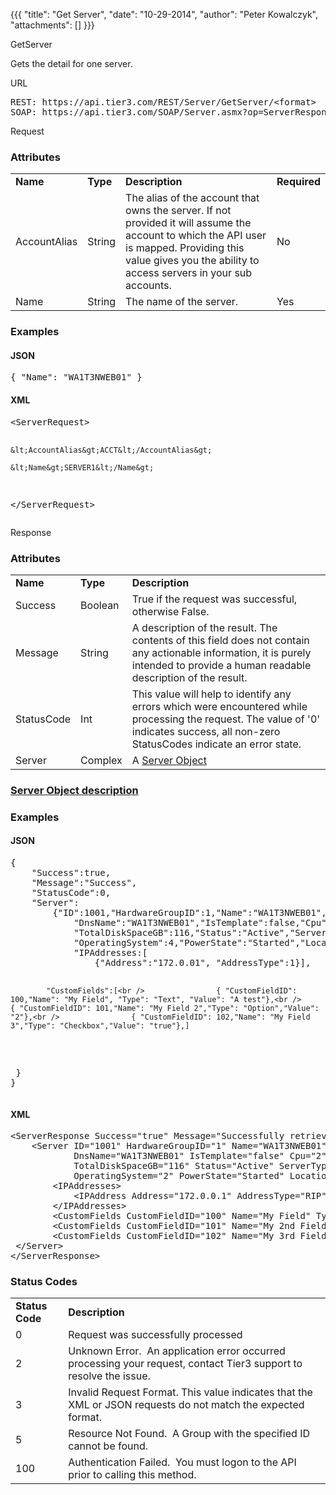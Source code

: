 {{{
  "title": "Get Server",
  "date": "10-29-2014",
  "author": "Peter Kowalczyk",
  "attachments": []
}}}

GetServer
<p>Gets the detail for one server.</p>
URL
<pre>REST: https://api.tier3.com/REST/Server/GetServer/&lt;format&gt;<br />SOAP: https://api.tier3.com/SOAP/Server.asmx?op=ServerResponseMsg</pre> Request
<h3>Attributes</h3>
<table>
  <tbody>
    <tr>
      <td><strong>Name</strong>
      </td>
      <td><strong>Type</strong>
      </td>
      <td><strong>Description</strong>
      </td>
      <td><strong>Required</strong>
      </td>
    </tr>
    <tr>
      <td>AccountAlias</td>
      <td>String</td>
      <td>The alias of the account that owns the server. If not provided it will assume the account to which the API user is mapped. Providing this value gives you the ability to access servers in your sub accounts.</td>
      <td>No</td>
    </tr>
    <tr>
      <td>Name</td>
      <td>String</td>
      <td>The name of the server.</td>
      <td>Yes</td>
    </tr>
  </tbody>
</table>
<h3>Examples</h3>
<h4>JSON</h4>
<pre>{ "Name": "WA1T3NWEB01" }</pre>
<h4>XML</h4>
<pre>&lt;ServerRequest&gt;

    &lt;AccountAlias&gt;ACCT&lt;/AccountAlias&gt;

    &lt;Name&gt;SERVER1&lt;/Name&gt;

&lt;/ServerRequest&gt;</pre> Response
<h3>Attributes</h3>
<table>
  <tbody>
    <tr>
      <td><strong>Name</strong>
      </td>
      <td><strong>Type</strong>
      </td>
      <td><strong>Description</strong>
      </td>
    </tr>
    <tr>
      <td>Success</td>
      <td>Boolean</td>
      <td>True if the request was successful, otherwise False.</td>
    </tr>
    <tr>
      <td>Message</td>
      <td>String</td>
      <td>A description of the result. The contents of this field does not contain any actionable information, it is purely intended to provide a human readable description of the result.</td>
    </tr>
    <tr>
      <td>StatusCode</td>
      <td>Int</td>
      <td>This value will help to identify any errors which were encountered while processing the request. The value of '0' indicates success, all non-zero StatusCodes indicate an error state.</td>
    </tr>
    <tr>
      <td>Server</td>
      <td>Complex</td>
      <td>A&nbsp;<a href="/entries/23105126-Server-Object" target="_blank">Server Object</a>
      </td>
    </tr>
  </tbody>
</table>
<h3><a href="/entries/23105126-Server-Object" target="_blank">Server&nbsp;Object&nbsp;description</a></h3>
<h3>Examples</h3>
<h4>JSON</h4>
<pre>{<br />    "Success":true,<br />    "Message":"Success",<br />    "StatusCode":0,<br />    "Server":<br />        {"ID":1001,"HardwareGroupID":1,"Name":"WA1T3NWEB01","Description":"WA1T3NWEB01",<br />            "DnsName":"WA1T3NWEB01","IsTemplate":false,"Cpu":2,"MemoryGB":4,"DiskCount":3,<br />            "TotalDiskSpaceGB":116,"Status":"Active","ServerType":2,"ServiceLevel":1,<br />            "OperatingSystem":4,"PowerState":"Started","Location":"WA1","IPAddress":"172.0.0.1"<br />            "IPAddresses:[<br />                {"Address":"172.0.01", "AddressType":1}],

            "CustomFields":[<br />                { "CustomFieldID": 100,"Name": "My Field", "Type": "Text", "Value": "A test"},<br />                { "CustomFieldID": 101,"Name": "My Field 2","Type": "Option","Value": "2"},<br />                { "CustomFieldID": 102,"Name": "My Field 3","Type": "Checkbox","Value": "true"},]

<br />   }<br />}</pre>
<h4>XML</h4>
<pre>&lt;ServerResponse Success="true" Message="Successfully retrieved servers" StatusCode="0"&gt;<br />    &lt;Server ID="1001" HardwareGroupID="1" Name="WA1T3NWEB01" Description="WA1T3NWEB01" <br />            DnsName="WA1T3NWEB01" IsTemplate="false" Cpu="2" MemoryGB="4" DiskCount="3" <br />            TotalDiskSpaceGB="116" Status="Active" ServerType="1" ServiceLevel="2" <br />            OperatingSystem="2" PowerState="Started" Location="WA1" IPAddress="172.0.0.1"&gt;<br />        &lt;IPAddresses&gt;<br />            &lt;IPAddress Address="172.0.0.1" AddressType="RIP" /&gt;<br />        &lt;/IPAddresses&gt;<br />        &lt;CustomFields CustomFieldID="100" Name="My Field" Type="Text" Value="Test Value" /&gt;<br />        &lt;CustomFields CustomFieldID="101" Name="My 2nd Field" Type="Option" Value="Value 3" /&gt;<br />        &lt;CustomFields CustomFieldID="102" Name="My 3rd Field" Type="Checkbox" Value="true" /&gt;&nbsp;<br /> &lt;/Server&gt;<br />&lt;/ServerResponse&gt;</pre>
<h3>Status Codes</h3>
<table>
  <tbody>
    <tr>
      <td><strong>Status Code</strong>
      </td>
      <td><strong>Description</strong>
      </td>
    </tr>
    <tr>
      <td>0</td>
      <td>Request was successfully processed</td>
    </tr>
    <tr>
      <td>2</td>
      <td>Unknown Error. &nbsp;An application error occurred processing your request, contact Tier3 support to resolve the issue.</td>
    </tr>
    <tr>
      <td>3</td>
      <td>Invalid Request Format. This value indicates that the XML or JSON requests do not match the expected format.</td>
    </tr>
    <tr>
      <td>5</td>
      <td>Resource Not Found. &nbsp;A Group with the specified ID cannot be found.</td>
    </tr>
    <tr>
      <td>100</td>
      <td>Authentication Failed. &nbsp;You must logon to the API prior to calling this method.</td>
    </tr>
  </tbody>
</table>